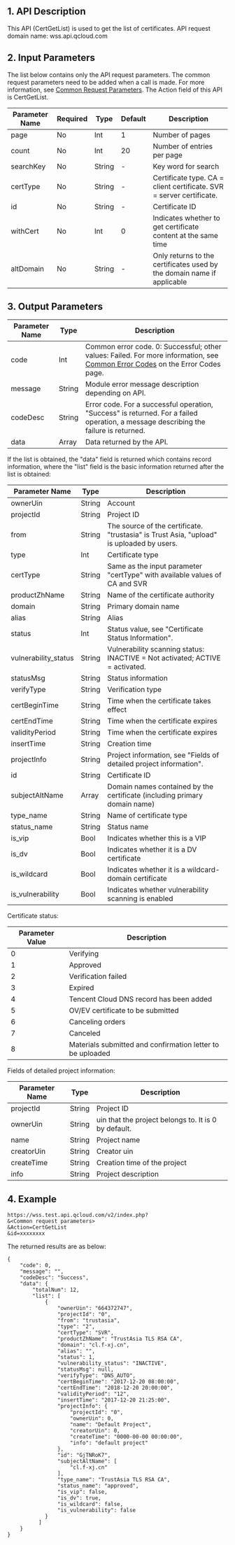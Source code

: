 ## 1. API Description
This API (CertGetList) is used to get the list of certificates.
API request domain name: wss.api.qcloud.com

## 2. Input Parameters
The list below contains only the API request parameters. The common request parameters need to be added when a call is made. For more information, see <a href="https://intl.cloud.tencent.com/document/api/377/4153" title="Common Request Parameters">Common Request Parameters</a>. The Action field of this API is CertGetList.  

| Parameter Name | Required | Type | Default | Description |
|---------|---------|---------|---------|---------|
| page | No | Int | 1 | Number of pages |
| count | No | Int | 20 | Number of entries per page |
| searchKey | No | String |- | Key word for search |
| certType | No | String |- | Certificate type. CA = client certificate. SVR = server certificate. |
| id | No | String |- | Certificate ID |
| withCert | No | Int | 0 | Indicates whether to get certificate content at the same time |
| altDomain | No | String |- | Only returns to the certificates used by the domain name if applicable |

## 3. Output Parameters

| Parameter Name | Type | Description |
|---------|---------|---------|
| code | Int | Common error code. 0: Successful; other values: Failed. For more information, see <a href="https://intl.cloud.tencent.com/document/product/377/8946" title="Common Error Codes">Common Error Codes</a> on the Error Codes page. |
| message | String | Module error message description depending on API. |
| codeDesc | String | Error code. For a successful operation, "Success" is returned. For a failed operation, a message describing the failure is returned. |
| data | Array | Data returned by the API. |

If the list is obtained, the "data" field is returned which contains record information, where
the "list" field is the basic information returned after the list is obtained:

| Parameter Name | Type | Description |
|---------|---------|---------|
| ownerUin | String | Account |
| projectId | String | Project ID |
| from | String | The source of the certificate. "trustasia" is Trust Asia, "upload" is uploaded by users. |
| type | Int | Certificate type |
| certType | String | Same as the input parameter "certType" with available values of CA and SVR |
| productZhName | String | Name of the certificate authority |
| domain | String | Primary domain name |
| alias | String | Alias |
| status | Int | Status value, see "Certificate Status Information". |
| vulnerability_status | String | Vulnerability scanning status: INACTIVE = Not activated; ACTIVE = activated. |
| statusMsg | String | Status information |
| verifyType | String | Verification type |
| certBeginTime | String | Time when the certificate takes effect |
| certEndTime | String | Time when the certificate expires |
| validityPeriod | String | Time when the certificate expires |
| insertTime | String | Creation time |
| projectInfo | String | Project information, see "Fields of detailed project information". |
| id | String | Certificate ID |
| subjectAltName | Array | Domain names contained by the certificate (including primary domain name) |
| type_name | String | Name of certificate type |
| status_name | String | Status name |
| is_vip | Bool | Indicates whether this is a VIP |
| is_dv | Bool | Indicates whether it is a DV certificate |
| is_wildcard | Bool | Indicates whether it is a wildcard-domain certificate |
| is_vulnerability | Bool | Indicates whether vulnerability scanning is enabled |

Certificate status:

| Parameter Value | Description |
|---------|---------|
| 0 | Verifying |
| 1 | Approved |
| 2 | Verification failed |
| 3 | Expired |
| 4 | Tencent Cloud DNS record has been added |
| 5 | OV/EV certificate to be submitted |
| 6 | Canceling orders |
| 7 | Canceled |
| 8 | Materials submitted and confirmation letter to be uploaded |


Fields of detailed project information:

| Parameter Name | Type | Description |
|---------|---------|---------|
| projectId | String | Project ID |
| ownerUin | String | uin that the project belongs to. It is 0 by default. |
| name | String | Project name |
| creatorUin | String | Creator uin |
| createTime | String | Creation time of the project |
| info | String | Project description |

## 4. Example
```
https://wss.test.api.qcloud.com/v2/index.php?
&<Common request parameters>
&Action=CertGetList
&id=xxxxxxxx
```
The returned results are as below:

```
{
    "code": 0,
    "message": "",
    "codeDesc": "Success",
    "data": {
        "totalNum": 12,
        "list": [
            {
                "ownerUin": "664372747",
                "projectId": "0",
                "from": "trustasia",
                "type": "2",
                "certType": "SVR",
                "productZhName": "TrustAsia TLS RSA CA",
                "domain": "cl.f-xj.cn",
                "alias": "",
                "status": 1,
                "vulnerability_status": "INACTIVE",
                "statusMsg": null,
                "verifyType": "DNS_AUTO",
                "certBeginTime": "2017-12-20 08:00:00",
                "certEndTime": "2018-12-20 20:00:00",
                "validityPeriod": "12",
                "insertTime": "2017-12-20 21:25:00",
                "projectInfo": {
                    "projectId": "0",
                    "ownerUin": 0,
                    "name": "Default Project",
                    "creatorUin": 0,
                    "createTime": "0000-00-00 00:00:00",
                    "info": "default project"
                },
                "id": "GjTNRoK7",
                "subjectAltName": [
                    "cl.f-xj.cn"
                ],
                "type_name": "TrustAsia TLS RSA CA",
                "status_name": "approved",
                "is_vip": false,
                "is_dv": true,
                "is_wildcard": false,
                "is_vulnerability": false
            }
          ]
    }
}  

```
